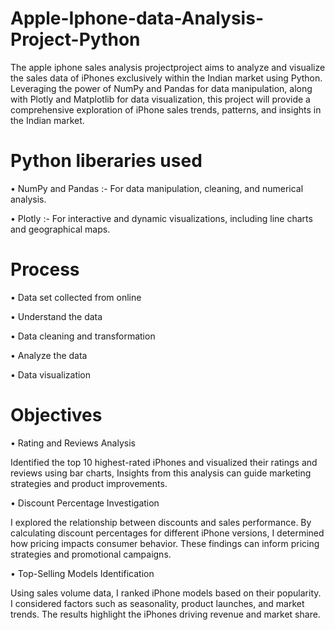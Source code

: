# Apple-Iphone-data-Analysis-Project-Python

The apple iphone sales analysis projectproject aims to analyze and visualize the sales data of iPhones exclusively within the Indian market using Python. Leveraging the power of NumPy and Pandas for data manipulation, along with Plotly and Matplotlib for data visualization, this project will provide a comprehensive exploration of iPhone sales trends, patterns, and insights in the Indian market.

# Python liberaries used

•	NumPy and Pandas :- For data manipulation, cleaning, and numerical analysis.

•	Plotly :- For interactive and dynamic visualizations, including line charts and geographical maps.


# Process

•	Data set collected from online

•	Understand the data

•	Data cleaning and transformation

•	Analyze the data

•	Data visualization


# Objectives

•	Rating and Reviews Analysis 
  
  Identified the top 10 highest-rated iPhones and visualized their ratings and reviews using bar charts, Insights from this analysis can guide marketing 
  strategies and product improvements.
  
•	Discount Percentage Investigation  
  
  I explored the relationship between discounts and sales performance. By calculating discount percentages for different iPhone versions, I determined 
  how pricing impacts consumer behavior. These findings can inform pricing strategies and promotional campaigns.
  
•	Top-Selling Models Identification 
  
  Using sales volume data, I ranked iPhone models based on their popularity. I considered factors such as seasonality, product launches, and market 
  trends. The results highlight the iPhones driving revenue and market share. 
















